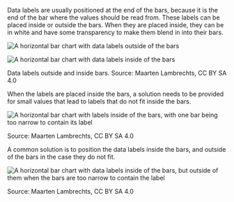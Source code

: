 Data labels are usually positioned at the end of the bars, because it is the end of the bar where the values should be read from. These labels can be placed inside or outside the bars. When they are placed inside, they can be in white and have some transparency to make them blend in into their bars.

<p class='center'>
<img src='A%20deep%20dive%20into%20bar%20charts%20047791ead2e848bdb3d0afcd1bf2bd4a/data-labels-outside2x.png' alt='A horizontal bar chart with data labels outside of the bars' class='max-400' />
</p>

<p class='center'>
<img src='A%20deep%20dive%20into%20bar%20charts%20047791ead2e848bdb3d0afcd1bf2bd4a/data-labels-inside2x.png' alt='A horizontal bar chart with data labels inside of the bars' class='max-400' />
</p>

Data labels outside and inside bars. Source: Maarten Lambrechts, CC BY SA 4.0

When the labels are placed inside the bars, a solution needs to be provided for small values that lead to labels that do not fit inside the bars.

<p class='center'>
<img src='A%20deep%20dive%20into%20bar%20charts%20047791ead2e848bdb3d0afcd1bf2bd4a/overflowing-data-label_12x.png' alt='A horizontal bar chart with labels inside of the bars, with one bar being too narrow to contain its label' class='max-400' />
</p>

Source: Maarten Lambrechts, CC BY SA 4.0

A common solution is to position the data labels inside the bars, and outside of the bars in the case they do not fit.

<p class='center'>
<img src='A%20deep%20dive%20into%20bar%20charts%20047791ead2e848bdb3d0afcd1bf2bd4a/data-label-overflow-outside2x.png' alt='A horizontal bar chart with data labels inside of the bars, but outside of them when the bars are too narrow to contain the label' class='max-400' />
</p>

Source: Maarten Lambrechts, CC BY SA 4.0